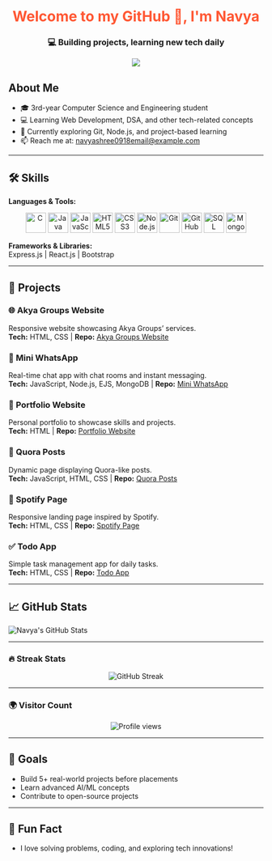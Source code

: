 <!-- Profile Header -->
<h1 align="center" style="color:#FF5733;">Welcome to my GitHub 👋, I'm Navya</h1>
<h3 align="center">💻 Building projects, learning new tech daily</h3>

<!-- Typing Animation -->
<p align="center">
  <img src="https://readme-typing-svg.herokuapp.com?size=24&color=00FF00&lines=Hello+World!+%F0%9F%8C%8E;I'm+Navya;Coding,+Learning+%26+Coffee+%E2%98%95;Where+Ideas+Come+Alive" />
</p>

## About Me
- 🎓 3rd-year Computer Science and Engineering student  
- 💻 Learning Web Development, DSA, and other tech-related concepts  
- 🌱 Currently exploring Git, Node.js, and project-based learning  
- 📫 Reach me at: navyashree0918email@example.com  

---

## 🛠️ Skills
**Languages & Tools:**  

<p align="center">
  <img src="https://cdn.jsdelivr.net/gh/devicons/devicon/icons/c/c-original.svg" alt="C" width="40" height="40"/>
  <img src="https://cdn.jsdelivr.net/gh/devicons/devicon/icons/java/java-original.svg" alt="Java" width="40" height="40"/>
  <img src="https://cdn.jsdelivr.net/gh/devicons/devicon/icons/javascript/javascript-original.svg" alt="JavaScript" width="40" height="40"/>
  <img src="https://cdn.jsdelivr.net/gh/devicons/devicon/icons/html5/html5-original.svg" alt="HTML5" width="40" height="40"/>
  <img src="https://cdn.jsdelivr.net/gh/devicons/devicon/icons/css3/css3-original.svg" alt="CSS3" width="40" height="40"/>
  <img src="https://cdn.jsdelivr.net/gh/devicons/devicon/icons/nodejs/nodejs-original.svg" alt="Node.js" width="40" height="40"/>
  <img src="https://cdn.jsdelivr.net/gh/devicons/devicon/icons/git/git-original.svg" alt="Git" width="40" height="40"/>
  <img src="https://cdn.jsdelivr.net/gh/devicons/devicon/icons/github/github-original.svg" alt="GitHub" width="40" height="40"/>
  <img src="https://cdn.jsdelivr.net/gh/devicons/devicon/icons/mysql/mysql-original.svg" alt="SQL" width="40" height="40"/>
  <img src="https://cdn.jsdelivr.net/gh/devicons/devicon/icons/mongodb/mongodb-original.svg" alt="MongoDB" width="40" height="40"/>
</p>


**Frameworks & Libraries:**  
Express.js | React.js | Bootstrap  

---

## 📂 Projects

### 🌐 Akya Groups Website
Responsive website showcasing Akya Groups’ services.  
**Tech:** HTML, CSS | **Repo:** [Akya Groups Website](https://github.com/Navyashree0921/AkyaGroupsWebsite)

### 💬 Mini WhatsApp
Real-time chat app with chat rooms and instant messaging.  
**Tech:** JavaScript, Node.js, EJS, MongoDB | **Repo:** [Mini WhatsApp](https://github.com/Navyashree0921/MiniWhatsApp)

### 🎨 Portfolio Website
Personal portfolio to showcase skills and projects.  
**Tech:** HTML | **Repo:** [Portfolio Website](https://github.com/Navyashree0921/Portfolio)

### 📝 Quora Posts
Dynamic page displaying Quora-like posts.  
**Tech:** JavaScript, HTML, CSS | **Repo:** [Quora Posts](https://github.com/Navyashree0921/QuoraPosts)

### 🎵 Spotify Page
Responsive landing page inspired by Spotify.  
**Tech:** HTML, CSS | **Repo:** [Spotify Page](https://github.com/Navyashree0921/SpotifyPage)

### ✅ Todo App
Simple task management app for daily tasks.  
**Tech:** HTML, CSS | **Repo:** [Todo App](https://github.com/Navyashree0921/TodoApp)

---

## 📈 GitHub Stats
![Navya's GitHub Stats](https://github-readme-stats.vercel.app/api?username=Navyashree0921&show_icons=true&theme=radical)  

---

### 🔥 Streak Stats

<p align="center">
  <img src="https://github-readme-streak-stats.herokuapp.com/?user=Navyashree0921&theme=tokyonight" alt="GitHub Streak" />
</p>

---

### 🌍 Visitor Count

<p align="center">
  <img src="https://komarev.com/ghpvc/?username=Navyashree0921&label=Profile%20Views&color=0e75b6&style=flat" alt="Profile views" />
</p>

---

## 🎯 Goals
- Build 5+ real-world projects before placements  
- Learn advanced AI/ML concepts  
- Contribute to open-source projects  

---

## 👀 Fun Fact
- I love solving problems, coding, and exploring tech innovations!  
